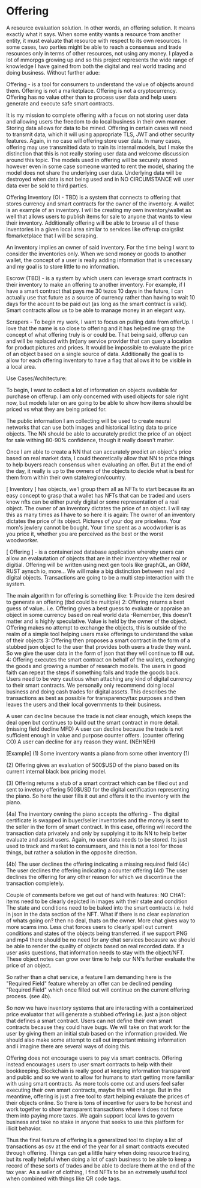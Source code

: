 # Offering

A resource evaluation solution. In other words, an offering solution. It means exactly what it says. When some entity wants a resource from another entity, it must evaluate that resource with respect to its own resources. In some cases, two parties might be able to reach a consensus and trade resources only in terms of other resources, not using any money. I played a lot of mmorpgs growing up and so this project represents the wide range of knowledge I have gained from both the digital and real world trading and doing business. Without further adue:

Offering - is a tool for consumers to understand the value of objects around them.  Offering is not a marketplace. Offering is not a cryptocurrency. Offering has no value other than to process user data and help users generate and execute safe smart contracts.

It is my mission to complete offering with a focus on not storing user data and allowing users the freedom to do local business in their own manner.  Storing data allows for data to be mined. Offering in certain cases will need to transmit data, which it will using appropriate TLS, JWT and other security features. Again, in no case will offering store user data. In many cases, offering may use transmitted data to train its internal models, but I make the distinction that this is not really storing user data and welcome discussion around this topic. The models used in offering will be securely stored however even in some case someone wanted to rent the model, sharing the model does not share the underlying user data. Underlying data will be destroyed when data is not being used and in NO CIRCUMSTANCE will user data ever be sold to third parties.

Offering Inventory (OI - TBD) is a system that connects to offering that stores currency and smart contracts for the owner of the inventory. A wallet is an example of an inventory. I will be creating my own inventory/wallet as well that allows users to publish items for sale to anyone that wants to view their inventory. Additionally offering will be able to browse all of these inventories in a given local area similar to services like offerup craigslist fbmarketplace that I will be scraping.

An inventory implies an owner of said inventory. For the time being I want to consider the inventories only. When we send money or goods to another wallet, the concept of a user is really adding information that is unecessary and my goal is to store little to no information. 

Escrow (TBD) - is a system by which users can leverage smart contracts in their inventory to make an offering to another inventory. For example, if I have a smart contract that pays me 30 tezos 10 days in the future, I can actually use that future as a source of currency rather than having to wait 10 days for the acount to be paid out (as long as the smart contract is valid).
Smart contracts allow us to be able to manage money in an elegant way.

Scrapers - To begin my work, I want to focus on pulling data from offerUp. I love that the name is so close to offering and it has helped me grasp the concept of what offering truly is or could be.
That being said, offerup can and will be replaced with (m)any service provider that can query a location for product pictures and prices. It would be impossible to evaluate the price of an object based on a single source of data. Additionally the goal is to allow for each offering inventory to have a flag that allows it to be visible in a local area.

Use Cases/Architecture:

To begin, I want to collect a lot of information on objects available for purchase on offerup. I am only concerned with used objects for sale right now, but models later on are going to be able to show how items should be priced vs what they are being priced for.

The public information I am collecting will be used to create neural networks that can use both images and historical listing data to price objects. The NN should be able to accurately predict the price of an object for sale withing 80-90% confidence, though it really doesn't matter.

Once I am able to create a NN that can accurately predict an object's price based on real market data, I could theoretically allow that NN to price things to help buyers reach consensus when evaluating an offer. But at the end of the day, it really is up to the owners of the objects to decide what is best for them from within their own state/region/country. 

[ Inventory ] has objects, we'l group them all as NFTs to start because its an easy concept to grasp that a wallet has NFTs that can be traded and users know nfts can be either purely digital or some representation of a real object. The owner of an inventory dictates the price of an object. I will say this as many times as I have to so here it is again: The owner of an inventory dictates the price of its object. Pictures of your dog are priceless. Your mom's jewlery cannot be bought. Your time spent as a woodworker is as you price it, whether you are perceived as the best or the worst woodworker.

[ Offering ] - is a containerized database application whereby users can allow an evalautation of objects that are in their inventory whether real or digitial. Offering will be written using next gen tools like graphQL, an ORM, RUST aynsch io, more...  We will make a big distinction between real and digital objects. Transactions are going to be a multi step interaction with the system. 

The main algorithm for offering is something like:
1: Provide the item desired to generate an offering (tbd could be multiple)
2: Offering returns a best guess of value.. i.e. Offering gives a best guess to evaluate or appraise an object in some currency based on real world data
  -Remember, this doesn't matter and is highly speculative. Value is held by the owner of the object. Offering makes no attempt to exchange the objects, this is outside of the realm of a simple tool helping users make offerings to understand the value of their objects
3: Offering then proposes a smart contract in the form of a stubbed json object to the user that provides both users a trade they want. So we give the user data in the form of json that they will continue to fill out. 
4: Offering executes the smart contract on behalf of the wallets, exchanging the goods and growing a number of research models. The users in good faith can repeat the steps if something fails and trade the goods back. Users need to be very cautious when attaching any kind of digital currency to their smart contracts. We personally only recommend doing local business and doing cash trades for digital assets. This describes the transactions as best as possible for transparency/tax purposes and then leaves the users and their local governments to their business.

A user can decline because the trade is not clear enough, which keeps the deal open but continues to build out the smart contract in more detail. (missing field decline MFD)
A user can decline because the trade is not sufficient enough in value and purpose counter offers. (counter offering CO)
A user can decline for any reason they want. (NEHNEH)

[Example]
(1) Some inventory wants a piano from some other inventory (1)

(2) Offering gives an evaluation of 500$USD of the piano based on its current internal black box pricing model. 

(3) Offering returns a stub of a smart contract which can be filled out and sent to invetory offering 500$USD for the digital certification representing the piano. So here the user fills it out and offers it to the inventory with the piano.

(4a) The inventory owning the piano accepts the offering - The digital certificate is swapped in buyer/seller inventories and the money is sent to the seller in the form of smart contract. In this case, offering will record the transaction data privately and only by supplying it to its NN to help better evaluate and assist users. Again, no user data needs to be stored. Its just used to track and market to consumsers, and this is not a tool for those things, but rather a solution in the opposite direction.

(4b) The user declines the offering indicating a missing required field
(4c) The user declines the offering indicating a counter offering
(4d) The user declines the offering for any other reason for which we discontinue the transaction completely.

Couple of comments before we get out of hand with features:
NO CHAT: items need to be clearly depicted in images with their state and condition
The state and conditions need to be baked into the smart contracts i.e. held in json in the data section of the NFT. What if there is no clear explanation of whats going on? then no deal, thats on the owner. More chat gives way to more scams imo. Less chat forces users to clearly spell out current conditions and states of the objects being transferred. if we support PNG and mp4 there should be no need for any chat services becausre we should be able to render the quality of objects based on real recorded data. If a user asks questions, that information needs to stay with the object/NFT. These object notes can grow over time to help our NN's further evaluate the price of an object. 

So rather than a chat service, a feature I am demanding here is the "Required Field" feature whereby an offer can be declined pending "Required Field" which once filled out will continue on the current offering process. (see 4b).

So now we have inventory systems that are interacting with a containerized price evaluator that will generate a stubbed offering i.e.  just a json object that defines a smart contract. Users can not define their own smart contracts because they could have bugs. We will take on that work for the user by giving them an initial stub based on the information provided. We should also make some attempt to call out important missing information and i imagine there are several ways of doing this. 

Offering does not encourage users to pay via smart contracts. Offering instead encourages users to user smart contracts to help with their bookkeeping. Blockchain is really good at keeping information transparent and public and so we want to allow for humans to start getting more familiar with using smart contracts. As more tools come out and users feel safer executing their own smart contracts, maybe this will change. But in the meantime, offering is just a free tool to start helping evaluate the prices of their objects online. So there is tons of incentive for users to be honest and work together to show transparent transactions where it does not force them into paying more taxes. We again support local laws to govern business and take no stake in anyone that seeks to use this platform for illicit behavior.

Thus the final feature of offering is a generalized tool to display a list of transactions as csv at the end of the year for all smart contracts executed through offering. Things can get a little hairy when doing resource trading, but its really helpful when doing a lot of cash business to be able to keep a record of these sorts of trades and be able to declare them at the end of the tax year. As a seller of clothing, I find NFTs to be an extremely useful tool when combined with things like QR code tags. 









